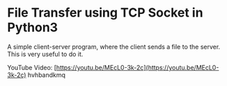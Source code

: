 # File Transfer using TCP Socket in Python3
A simple client-server program, where the client sends a file to the server. 
This is very useful to do it.

YouTube Video: [https://youtu.be/MEcL0-3k-2c](https://youtu.be/MEcL0-3k-2c)
hvhbandkmq
